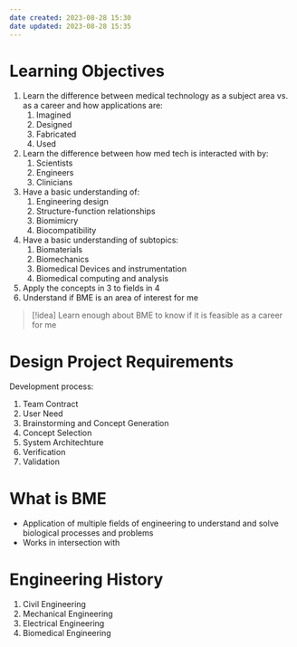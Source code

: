 ```yaml
---
date created: 2023-08-28 15:30
date updated: 2023-08-28 15:35
---
```


# Learning Objectives

1. Learn the difference between medical technology as a subject area vs. as a career and how applications are:
   1. Imagined
   2. Designed
   3. Fabricated
   4. Used
2. Learn the difference between how med tech is interacted with by:
   1. Scientists
   2. Engineers
   3. Clinicians
3. Have a basic understanding of:
   1. Engineering design
   2. Structure-function relationships
   3. Biomimicry
   4. Biocompatibility
4. Have a basic understanding of subtopics:
   1. Biomaterials
   2. Biomechanics
   3. Biomedical Devices and instrumentation
   4. Biomedical computing and analysis
5. Apply the concepts in 3 to fields in 4
6. Understand if BME is an area of interest for me

> [!idea]
> Learn enough about BME to know if it is feasible as a career for me

# Design Project Requirements
Development process:
1. Team Contract
2. User Need
3. Brainstorming and Concept Generation
4. Concept Selection
5. System Architechture
6. Verification
7. Validation

# What is BME
- Application of multiple fields of engineering to understand and solve biological processes and problems
- Works in intersection with

# Engineering History
1. Civil Engineering
2. Mechanical Engineering
3. Electrical Engineering
4. Biomedical Engineering